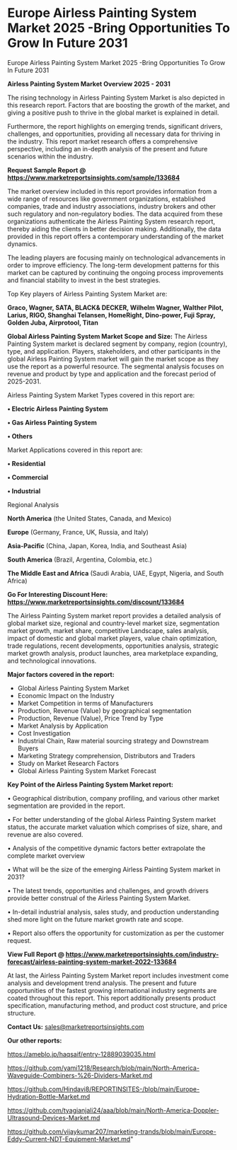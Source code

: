 # Europe Airless Painting System Market 2025 -Bring Opportunities To Grow In Future 2031
 Europe Airless Painting System Market 2025 -Bring Opportunities To Grow In Future 2031

<Strong> Airless Painting System Market Overview 2025 - 2031</strong>

The rising technology in Airless Painting System Market is also depicted in this research report. Factors that are boosting the growth of the market, and giving a positive push to thrive in the global market is explained in detail.

Furthermore, the report highlights on emerging trends, significant drivers, challenges, and opportunities, providing all necessary data for thriving in the industry. This report market research offers a comprehensive perspective, including an in-depth analysis of the present and future scenarios within the industry.

<strong>Request Sample Report @ <a href=https://www.marketreportsinsights.com/sample/133684>https://www.marketreportsinsights.com/sample/133684</a></strong>

The market overview included in this report provides information from a wide range of resources like government organizations, established companies, trade and industry associations, industry brokers and other such regulatory and non-regulatory bodies. The data acquired from these organizations authenticate the Airless Painting System research report, thereby aiding the clients in better decision making. Additionally, the data provided in this report offers a contemporary understanding of the market dynamics.

The leading players are focusing mainly on technological advancements in order to improve efficiency. The long-term development patterns for this market can be captured by continuing the ongoing process improvements and financial stability to invest in the best strategies.

Top Key players of Airless Painting System Market are:

<strong>Graco, Wagner, SATA, BLACK& DECKER, Wilhelm Wagner, Walther Pilot, Larius, RIGO, Shanghai Telansen, HomeRight, Dino-power, Fuji Spray, Golden Juba, Airprotool, Titan</strong>

<strong><b>Global Airless Painting System Market Scope and Size:</b></strong>
The Airless Painting System market is declared segment by company, region (country), type, and application. Players, stakeholders, and other participants in the global Airless Painting System market will gain the market scope as they use the report as a powerful resource. The segmental analysis focuses on revenue and product by type and application and the forecast period of 2025-2031.

Airless Painting System Market Types covered in this report are:

<strong>• Electric Airless Painting System

• Gas Airless Painting System

• Others</strong>

Market Applications covered in this report are:

<strong>• Residential

• Commercial

• Industrial</strong> 

Regional Analysis

<strong>North America</strong> (the United States, Canada, and Mexico)

<strong>Europe</strong> (Germany, France, UK, Russia, and Italy)

<strong>Asia-Pacific</strong> (China, Japan, Korea, India, and Southeast Asia)

<strong>South America</strong> (Brazil, Argentina, Colombia, etc.)

<strong>The Middle East and Africa</strong> (Saudi Arabia, UAE, Egypt, Nigeria, and South Africa)

<strong>Go For Interesting Discount Here: <a href=https://www.marketreportsinsights.com/discount/133684>https://www.marketreportsinsights.com/discount/133684</a></strong>

The Airless Painting System market report provides a detailed analysis of global market size, regional and country-level market size, segmentation market growth, market share, competitive Landscape, sales analysis, impact of domestic and global market players, value chain optimization, trade regulations, recent developments, opportunities analysis, strategic market growth analysis, product launches, area marketplace expanding, and technological innovations.

<strong><b>Major factors covered in the report:</b></strong>
<ul>
  <li>Global Airless Painting System Market </li>
  <li>Economic Impact on the Industry</li>
  <li>Market Competition in terms of Manufacturers</li>
  <li>Production, Revenue (Value) by geographical segmentation</li>
  <li>Production, Revenue (Value), Price Trend by Type</li>
  <li>Market Analysis by Application</li>
  <li>Cost Investigation</li>
  <li>Industrial Chain, Raw material sourcing strategy and Downstream Buyers</li>
  <li>Marketing Strategy comprehension, Distributors and Traders</li>
  <li>Study on Market Research Factors</li>
  <li>Global Airless Painting System Market Forecast</li>
</ul>

<strong><b>Key Point of the Airless Painting System Market report:</b></strong>

• Geographical distribution, company profiling, and various other market segmentation are provided in the report.

• For better understanding of the global Airless Painting System market status, the accurate market valuation which comprises of size, share, and revenue are also covered.

• Analysis of the competitive dynamic factors better extrapolate the complete market overview

• What will be the size of the emerging Airless Painting System market in 2031?

• The latest trends, opportunities and challenges, and growth drivers provide better construal of the Airless Painting System Market.

• In-detail industrial analysis, sales study, and production understanding shed more light on the future market growth rate and scope.

• Report also offers the opportunity for customization as per the customer request.

<strong><b>View Full Report @ <a href=https://www.marketreportsinsights.com/industry-forecast/airless-painting-system-market-2022-133684>https://www.marketreportsinsights.com/industry-forecast/airless-painting-system-market-2022-133684</a></b></strong>


At last, the Airless Painting System Market report includes investment come analysis and development trend analysis. The present and future opportunities of the fastest growing international industry segments are coated throughout this report. This report additionally presents product specification, manufacturing method, and product cost structure, and price structure.

<strong>Contact Us:</strong>
sales@marketreportsinsights.com

<strong>Our other reports:</strong>

<a href=https://ameblo.jp/haqsaif/entry-12889039035.html>https://ameblo.jp/haqsaif/entry-12889039035.html</a>

<a href=https://github.com/yami1218/Research/blob/main/North-America-Waveguide-Combiners-%26-Dividers-Market.md>https://github.com/yami1218/Research/blob/main/North-America-Waveguide-Combiners-%26-Dividers-Market.md</a>

<a href=https://github.com/Hindavi8/REPORTINSITES-/blob/main/Europe-Hydration-Bottle-Market.md>https://github.com/Hindavi8/REPORTINSITES-/blob/main/Europe-Hydration-Bottle-Market.md</a>

<a href=https://github.com/tyagianjali24/aaa/blob/main/North-America-Doppler-Ultrasound-Devices-Market.md>https://github.com/tyagianjali24/aaa/blob/main/North-America-Doppler-Ultrasound-Devices-Market.md</a>

<a href=https://github.com/vijaykumar207/marketing-trands/blob/main/Europe-Eddy-Current-NDT-Equipment-Market.md>https://github.com/vijaykumar207/marketing-trands/blob/main/Europe-Eddy-Current-NDT-Equipment-Market.md</a>"
